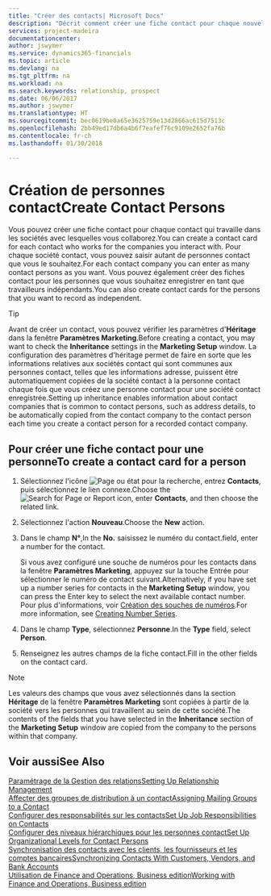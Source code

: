 ```yaml
---
title: "Créer des contacts| Microsoft Docs"
description: "Décrit comment créer une fiche contact pour chaque nouvelle personne ou nouveau prospect avec lequel vous collaborez ou entretenez des relations professionnelles."
services: project-madeira
documentationcenter: 
author: jswymer
ms.service: dynamics365-financials
ms.topic: article
ms.devlang: na
ms.tgt_pltfrm: na
ms.workload: na
ms.search.keywords: relationship, prospect
ms.date: 06/06/2017
ms.author: jswymer
ms.translationtype: HT
ms.sourcegitcommit: bec0619be0a65e3625759e13d2866ac615d7513c
ms.openlocfilehash: 2bb49ed17db6a4b6f7eafef76c9109e2652fa76b
ms.contentlocale: fr-ch
ms.lasthandoff: 01/30/2018

---
```

# <a name="create-contact-persons"></a><span data-ttu-id="f68cf-103">Création de personnes contact</span><span class="sxs-lookup"><span data-stu-id="f68cf-103">Create Contact Persons</span></span>
<span data-ttu-id="f68cf-104">Vous pouvez créer une fiche contact pour chaque contact qui travaille dans les sociétés avec lesquelles vous collaborez.</span><span class="sxs-lookup"><span data-stu-id="f68cf-104">You can create a contact card for each contact who works for the companies you interact with.</span></span> <span data-ttu-id="f68cf-105">Pour chaque société contact, vous pouvez saisir autant de personnes contact que vous le souhaitez.</span><span class="sxs-lookup"><span data-stu-id="f68cf-105">For each contact company you can enter as many contact persons as you want.</span></span> <span data-ttu-id="f68cf-106">Vous pouvez également créer des fiches contact pour les personnes que vous souhaitez enregistrer en tant que travailleurs indépendants.</span><span class="sxs-lookup"><span data-stu-id="f68cf-106">You can also create contact cards for the persons that you want to record as independent.</span></span>

> [!TIP]  
>   <span data-ttu-id="f68cf-107">Avant de créer un contact, vous pouvez vérifier les paramètres d'**Héritage** dans la fenêtre **Paramètres Marketing**.</span><span class="sxs-lookup"><span data-stu-id="f68cf-107">Before creating a contact, you may want to check the **Inheritance** settings in the **Marketing Setup** window.</span></span> <span data-ttu-id="f68cf-108">La configuration des paramètres d'héritage permet de faire en sorte que les informations relatives aux sociétés contact qui sont communes aux personnes contact, telles que les informations adresse, puissent être automatiquement copiées de la société contact à la personne contact chaque fois que vous créez une personne contact pour une société contact enregistrée.</span><span class="sxs-lookup"><span data-stu-id="f68cf-108">Setting up inheritance enables information about contact companies that is common to contact persons, such as address details, to be automatically copied from the contact company to the contact person each time you create a contact person for a recorded contact company.</span></span>

## <a name="to-create-a-contact-card-for-a-person"></a><span data-ttu-id="f68cf-109">Pour créer une fiche contact pour une personne</span><span class="sxs-lookup"><span data-stu-id="f68cf-109">To create a contact card for a person</span></span>
1. <span data-ttu-id="f68cf-110">Sélectionnez l'icône ![Page ou état pour la recherche](media/ui-search/search_small.png "Page ou état pour la recherche"), entrez **Contacts**, puis sélectionnez le lien connexe.</span><span class="sxs-lookup"><span data-stu-id="f68cf-110">Choose the ![Search for Page or Report](media/ui-search/search_small.png "Search for Page or Report icon") icon, enter **Contacts**, and then choose the related link.</span></span>
2. <span data-ttu-id="f68cf-111">Sélectionnez l'action **Nouveau**.</span><span class="sxs-lookup"><span data-stu-id="f68cf-111">Choose the **New** action.</span></span>
3. <span data-ttu-id="f68cf-112">Dans le champ **N°**,</span><span class="sxs-lookup"><span data-stu-id="f68cf-112">In the **No.**</span></span> <span data-ttu-id="f68cf-113">saisissez le numéro du contact.</span><span class="sxs-lookup"><span data-stu-id="f68cf-113">field, enter a number for the contact.</span></span>

    <span data-ttu-id="f68cf-114">Si vous avez configuré une souche de numéros pour les contacts dans la fenêtre **Paramètres Marketing**, appuyez sur la touche Entrée pour sélectionner le numéro de contact suivant.</span><span class="sxs-lookup"><span data-stu-id="f68cf-114">Alternatively, if you have set up a number series for contacts in the **Marketing Setup** window, you can press the Enter key to select the next available contact number.</span></span> <span data-ttu-id="f68cf-115">Pour plus d'informations, voir [Création des souches de numéros](ui-create-number-series.md).</span><span class="sxs-lookup"><span data-stu-id="f68cf-115">For more information, see [Creating Number Series](ui-create-number-series.md).</span></span>
4. <span data-ttu-id="f68cf-116">Dans le champ **Type**, sélectionnez **Personne**.</span><span class="sxs-lookup"><span data-stu-id="f68cf-116">In the **Type** field, select **Person**.</span></span>
5. <span data-ttu-id="f68cf-117">Renseignez les autres champs de la fiche contact.</span><span class="sxs-lookup"><span data-stu-id="f68cf-117">Fill in the other fields on the contact card.</span></span>

> [!NOTE]  
>   <span data-ttu-id="f68cf-118">Les valeurs des champs que vous avez sélectionnés dans la section **Héritage** de la fenêtre **Paramètres Marketing** sont copiées à partir de la société vers les personnes qui travaillent au sein de cette société.</span><span class="sxs-lookup"><span data-stu-id="f68cf-118">The contents of the fields that you have selected in the **Inheritance** section of the **Marketing Setup** window are copied from the company to the persons within that company.</span></span>

## <a name="see-also"></a><span data-ttu-id="f68cf-119">Voir aussi</span><span class="sxs-lookup"><span data-stu-id="f68cf-119">See Also</span></span>
[<span data-ttu-id="f68cf-120">Paramétrage de la Gestion des relations</span><span class="sxs-lookup"><span data-stu-id="f68cf-120">Setting Up Relationship Management</span></span>](marketing-setup-marketing.md)  
[<span data-ttu-id="f68cf-121">Affecter des groupes de distribution à un contact</span><span class="sxs-lookup"><span data-stu-id="f68cf-121">Assigning Mailing Groups to a Contact</span></span>](marketing-mailing-groups.md#AssignMailGroupContact)  
[<span data-ttu-id="f68cf-122">Configurer des responsabilités sur les contacts</span><span class="sxs-lookup"><span data-stu-id="f68cf-122">Set Up Job Responsibilities on Contacts</span></span>](marketing-job-responsibilities.md)  
[<span data-ttu-id="f68cf-123">Configurer des niveaux hiérarchiques pour les personnes contact</span><span class="sxs-lookup"><span data-stu-id="f68cf-123">Set Up Organizational Levels for Contact Persons</span></span>](marketing-organizational-levels.md)  
[<span data-ttu-id="f68cf-124">Synchronisation des contacts avec les clients, les fournisseurs et les comptes bancaires</span><span class="sxs-lookup"><span data-stu-id="f68cf-124">Synchronizing Contacts With Customers, Vendors, and Bank Accounts</span></span>](marketing-synchronize-contacts-customers-vendors-bank-accounts.md)  
[<span data-ttu-id="f68cf-125">Utilisation de Finance and Operations, Business edition</span><span class="sxs-lookup"><span data-stu-id="f68cf-125">Working with Finance and Operations, Business edition</span></span>](ui-work-product.md)  

